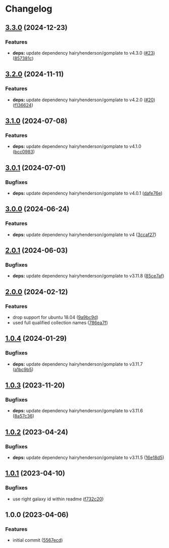 # Changelog

## [3.3.0](https://github.com/rolehippie/gomplate/compare/v3.2.0...v3.3.0) (2024-12-23)


### Features

* **deps:** update dependency hairyhenderson/gomplate to v4.3.0 ([#23](https://github.com/rolehippie/gomplate/issues/23)) ([857381c](https://github.com/rolehippie/gomplate/commit/857381caf56ee752ebd4f0ebec32a5f7ea3418d8))

## [3.2.0](https://github.com/rolehippie/gomplate/compare/v3.1.0...v3.2.0) (2024-11-11)


### Features

* **deps:** update dependency hairyhenderson/gomplate to v4.2.0 ([#20](https://github.com/rolehippie/gomplate/issues/20)) ([f136624](https://github.com/rolehippie/gomplate/commit/f1366246b2e45fb82e02ee64b07aaaa0dedbff16))

## [3.1.0](https://github.com/rolehippie/gomplate/compare/v3.0.1...v3.1.0) (2024-07-08)


### Features

* **deps:** update dependency hairyhenderson/gomplate to v4.1.0 ([bcc0983](https://github.com/rolehippie/gomplate/commit/bcc0983f8eb092cf21a443d9f5cb8cac6d8963fb))

## [3.0.1](https://github.com/rolehippie/gomplate/compare/v3.0.0...v3.0.1) (2024-07-01)


### Bugfixes

* **deps:** update dependency hairyhenderson/gomplate to v4.0.1 ([dafe76e](https://github.com/rolehippie/gomplate/commit/dafe76e03b972546e08bd63d15824c438b2d4252))

## [3.0.0](https://github.com/rolehippie/gomplate/compare/v2.0.1...v3.0.0) (2024-06-24)


### Features

* **deps:** update dependency hairyhenderson/gomplate to v4 ([3ccaf27](https://github.com/rolehippie/gomplate/commit/3ccaf273f15b331b80b9dea0d081a9b50abe4e8d))

## [2.0.1](https://github.com/rolehippie/gomplate/compare/v2.0.0...v2.0.1) (2024-06-03)


### Bugfixes

* **deps:** update dependency hairyhenderson/gomplate to v3.11.8 ([85ce7af](https://github.com/rolehippie/gomplate/commit/85ce7af805b33fff45359d41afc536cd66b7e80b))

## [2.0.0](https://github.com/rolehippie/gomplate/compare/v1.0.4...v2.0.0) (2024-02-12)


### Features

* drop support for ubuntu 18.04 ([9a9bc9d](https://github.com/rolehippie/gomplate/commit/9a9bc9df40825239e097a867d35b18c95889009e))
* used full qualified collection names ([786ea7f](https://github.com/rolehippie/gomplate/commit/786ea7f8bdac46ccbdf569b740d19128f326464e))

## [1.0.4](https://github.com/rolehippie/gomplate/compare/v1.0.3...v1.0.4) (2024-01-29)


### Bugfixes

* **deps:** update dependency hairyhenderson/gomplate to v3.11.7 ([a1bc9b5](https://github.com/rolehippie/gomplate/commit/a1bc9b5e75cb06dced1d86fe8fae9c6c1d3d20ee))

## [1.0.3](https://github.com/rolehippie/gomplate/compare/v1.0.2...v1.0.3) (2023-11-20)


### Bugfixes

* **deps:** update dependency hairyhenderson/gomplate to v3.11.6 ([8a57c36](https://github.com/rolehippie/gomplate/commit/8a57c36f210271117ff53385e9c0707b1e0febd8))

## [1.0.2](https://github.com/rolehippie/gomplate/compare/v1.0.1...v1.0.2) (2023-04-24)


### Bugfixes

* **deps:** update dependency hairyhenderson/gomplate to v3.11.5 ([16e18d5](https://github.com/rolehippie/gomplate/commit/16e18d5ba02e252e541e082cc7acdc419c9967d3))

## [1.0.1](https://github.com/rolehippie/gomplate/compare/v1.0.0...v1.0.1) (2023-04-10)


### Bugfixes

* use right galaxy id within readme ([f732c20](https://github.com/rolehippie/gomplate/commit/f732c20cb1980c0d7cb5fb32d5b0ad1e4355c133))

## 1.0.0 (2023-04-06)


### Features

* initial commit ([5567ecd](https://github.com/rolehippie/gomplate/commit/5567ecd3e50ff45e766d27d36e2644c4d53b38d5))
